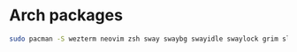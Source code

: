 # Arch packages

```sh
sudo pacman -S wezterm neovim zsh sway swaybg swayidle swaylock grim slurp mako fuzzel i3status-rust otf-cascadia-code-nerd
```
